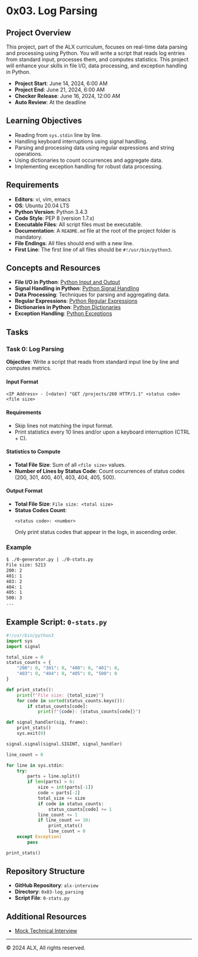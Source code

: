 # 0x03. Log Parsing

## Project Overview

This project, part of the ALX curriculum, focuses on real-time data parsing and processing using Python. You will write a script that reads log entries from standard input, processes them, and computes statistics. This project will enhance your skills in file I/O, data processing, and exception handling in Python.

- **Project Start**: June 14, 2024, 6:00 AM
- **Project End**: June 21, 2024, 6:00 AM
- **Checker Release**: June 16, 2024, 12:00 AM
- **Auto Review**: At the deadline

## Learning Objectives

- Reading from `sys.stdin` line by line.
- Handling keyboard interruptions using signal handling.
- Parsing and processing data using regular expressions and string operations.
- Using dictionaries to count occurrences and aggregate data.
- Implementing exception handling for robust data processing.

## Requirements

- **Editors**: vi, vim, emacs
- **OS**: Ubuntu 20.04 LTS
- **Python Version**: Python 3.4.3
- **Code Style**: PEP 8 (version 1.7.x)
- **Executable Files**: All script files must be executable.
- **Documentation**: A `README.md` file at the root of the project folder is mandatory.
- **File Endings**: All files should end with a new line.
- **First Line**: The first line of all files should be `#!/usr/bin/python3`.

## Concepts and Resources

- **File I/O in Python**: [Python Input and Output](https://docs.python.org/3/tutorial/inputoutput.html)
- **Signal Handling in Python**: [Python Signal Handling](https://docs.python.org/3/library/signal.html)
- **Data Processing**: Techniques for parsing and aggregating data.
- **Regular Expressions**: [Python Regular Expressions](https://docs.python.org/3/library/re.html)
- **Dictionaries in Python**: [Python Dictionaries](https://docs.python.org/3/tutorial/datastructures.html#dictionaries)
- **Exception Handling**: [Python Exceptions](https://docs.python.org/3/tutorial/errors.html)

## Tasks

### Task 0: Log Parsing

**Objective**: Write a script that reads from standard input line by line and computes metrics.

#### Input Format

```
<IP Address> - [<date>] "GET /projects/260 HTTP/1.1" <status code> <file size>
```

#### Requirements

- Skip lines not matching the input format.
- Print statistics every 10 lines and/or upon a keyboard interruption (CTRL + C).

#### Statistics to Compute

- **Total File Size**: Sum of all `<file size>` values.
- **Number of Lines by Status Code**: Count occurrences of status codes (200, 301, 400, 401, 403, 404, 405, 500).

#### Output Format

- **Total File Size**: `File size: <total size>`
- **Status Codes Count**:
  ```
  <status code>: <number>
  ```
  Only print status codes that appear in the logs, in ascending order.

### Example

```bash
$ ./0-generator.py | ./0-stats.py
File size: 5213
200: 2
401: 1
403: 2
404: 1
405: 1
500: 3
...
```

## Example Script: `0-stats.py`

```python
#!/usr/bin/python3
import sys
import signal

total_size = 0
status_counts = {
    "200": 0, "301": 0, "400": 0, "401": 0,
    "403": 0, "404": 0, "405": 0, "500": 0
}

def print_stats():
    print(f"File size: {total_size}")
    for code in sorted(status_counts.keys()):
        if status_counts[code]:
            print(f"{code}: {status_counts[code]}")

def signal_handler(sig, frame):
    print_stats()
    sys.exit(0)

signal.signal(signal.SIGINT, signal_handler)

line_count = 0

for line in sys.stdin:
    try:
        parts = line.split()
        if len(parts) > 6:
            size = int(parts[-1])
            code = parts[-2]
            total_size += size
            if code in status_counts:
                status_counts[code] += 1
            line_count += 1
            if line_count == 10:
                print_stats()
                line_count = 0
    except Exception:
        pass

print_stats()
```

## Repository Structure

- **GitHub Repository**: `alx-interview`
- **Directory**: `0x03-log_parsing`
- **Script File**: `0-stats.py`

## Additional Resources

- [Mock Technical Interview](https://example.com)

---

© 2024 ALX, All rights reserved.
